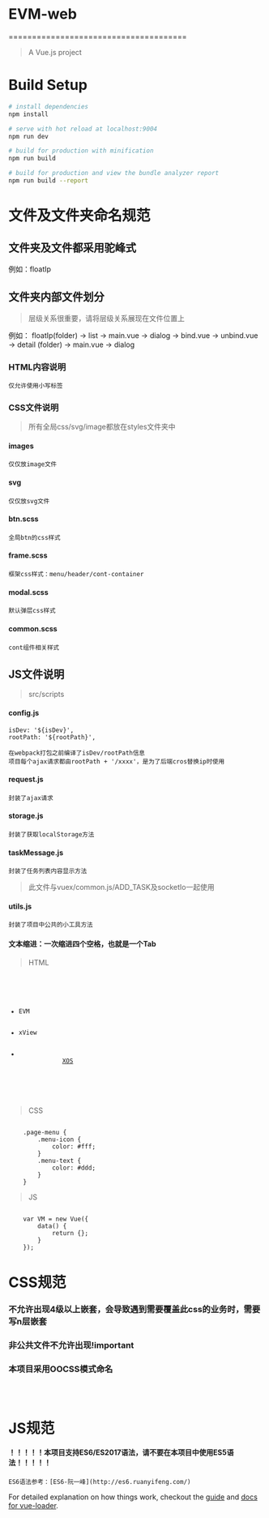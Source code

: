 # EVM-web
======================================

> A Vue.js project

Build Setup
======================================

``` bash
# install dependencies
npm install

# serve with hot reload at localhost:9004
npm run dev

# build for production with minification
npm run build

# build for production and view the bundle analyzer report
npm run build --report
```



文件及文件夹命名规范
======================================

文件夹及文件都采用驼峰式
--------------------------------------
例如：floatIp

文件夹内部文件划分
--------------------------------------

> 层级关系很重要，请将层级关系展现在文件位置上

例如：
    floatIp(folder)
        → list
            → main.vue
            → dialog
                → bind.vue
                → unbind.vue
        → detail (folder)
            → main.vue
            → dialog


### HTML内容说明
    仅允许使用小写标签



### CSS文件说明

> 所有全局css/svg/image都放在styles文件夹中

#### images
    仅仅放image文件

#### svg
    仅仅放svg文件

#### btn.scss
    全局btn的css样式

#### frame.scss
    框架css样式：menu/header/cont-container

#### modal.scss
    默认弹层css样式

#### common.scss
    cont组件相关样式



JS文件说明
--------------------------------------

> src/scripts

#### config.js

    isDev: '${isDev}',
    rootPath: '${rootPath}',

    在webpack打包之前编译了isDev/rootPath信息
    项目每个ajax请求都由rootPath + '/xxxx'，是为了后端cros替换ip时使用

#### request.js
    封装了ajax请求

#### storage.js
    封装了获取localStorage方法

#### taskMessage.js
    封装了任务列表内容显示方法

> 此文件与vuex/common.js/ADD_TASK及socketIo一起使用

#### utils.js
    封装了项目中公共的小工具方法




#### 文本缩进：一次缩进四个空格，也就是一个Tab

> HTML

<code>
    <ul>
        <li>EVM</li>
        <li>xView</li>
        <li>
            <a href="#">XOS</a>
        </li>
    </ul>
</code>


> CSS

<code>
    .page-menu {
        .menu-icon {
            color: #fff;
        }
        .menu-text {
            color: #ddd;
        }
    }
</code>

> JS

<code>
    var VM = new Vue({
        data() {
            return {};
        }
    });
</code>



CSS规范
======================================
### 不允许出现4级以上嵌套，会导致遇到需要覆盖此css的业务时，需要写n层嵌套

### 非公共文件不允许出现!important

### 本项目采用OOCSS模式命名
<code>

</code>



JS规范
======================================

#### ！！！！！本项目支持ES6/ES2017语法，请不要在本项目中使用ES5语法！！！！！
    ES6语法参考：[ES6-阮一峰](http://es6.ruanyifeng.com/)







For detailed explanation on how things work, checkout the [guide](http://vuejs-templates.github.io/webpack/) and [docs for vue-loader](http://vuejs.github.io/vue-loader).
